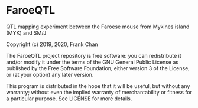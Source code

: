 # FaroeQTL
QTL mapping experiment between the Faroese mouse from Mykines island (MYK) and SM/J

Copyright (c) 2019, 2020, Frank Chan

The FaroeQTL project repository is free software: you can redistribute it and/or modify it under the terms of the GNU General Public License as published by the Free Software Foundation, either version 3 of the License, or (at your option) any later version.

This program is distributed in the hope that it will be useful, but without any warranty; without even the implied warranty of merchantability or fitness for a particular purpose. See LICENSE for more details.
